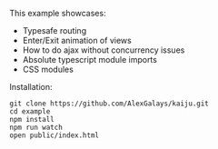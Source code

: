 
This example showcases:

- Typesafe routing
- Enter/Exit animation of views
- How to do ajax without concurrency issues
- Absolute typescript module imports
- CSS modules

Installation:  

```
git clone https://github.com/AlexGalays/kaiju.git
cd example
npm install
npm run watch
open public/index.html
```
